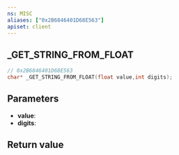 ```yaml
---
ns: MISC
aliases: ["0x2B6846401D68E563"]
apiset: client
---
```

## _GET_STRING_FROM_FLOAT

```c
// 0x2B6846401D68E563
char* _GET_STRING_FROM_FLOAT(float value,int digits);
```


## Parameters
* **value**:
* **digits**:

## Return value


